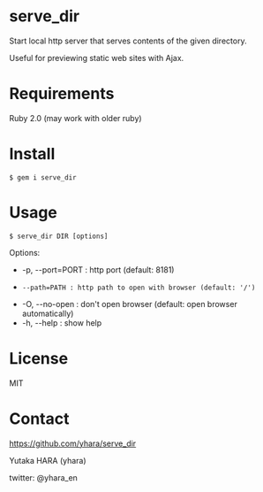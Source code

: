 serve_dir
=========

Start local http server that serves contents of the given directory.

Useful for previewing static web sites with Ajax.

Requirements
============

Ruby 2.0 (may work with older ruby)

Install
=======

    $ gem i serve_dir

Usage
=====

    $ serve_dir DIR [options]

Options:

* -p, --port=PORT : http port (default: 8181)
*     --path=PATH : http path to open with browser (default: '/')
* -O, --no-open : don't open browser (default: open browser automatically)
* -h, --help : show help

License
=======

MIT

Contact
=======

https://github.com/yhara/serve_dir

Yutaka HARA (yhara)

twitter: @yhara_en
